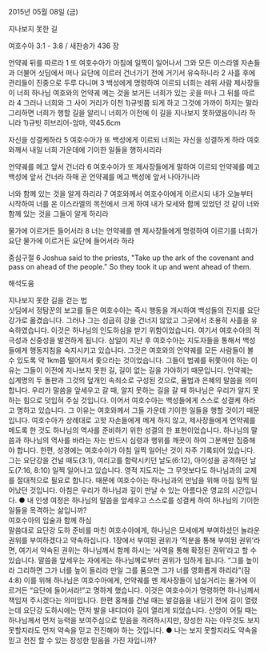 2015년 05월 08일 (금)

지나보지 못한 길 



여호수아 3:1 - 3:8 / 새찬송가 436 장


언약궤 뒤를 따르라
1 또 여호수아가 아침에 일찍이 일어나서 그와 모든 이스라엘 자손들과 더불어 싯딤에서 떠나 요단에 이르러 건너가기 전에 거기서 유숙하니라 2 사흘 후에 관리들이 진중으로 두루 다니며 3 백성에게 명령하여 이르되 너희는 레위 사람 제사장들이 너희 하나님 여호와의 언약궤 메는 것을 보거든 너희가 있는 곳을 떠나 그 뒤를 따르라 
4 그러나 너희와 그 사이 거리가 이천 1)규빗쯤 되게 하고 그것에 가까이 하지는 말라 그리하면 너희가 행할 길을 알리니 너희가 이전에 이 길을 지나보지 못하였음이니라 하니라  1)규빗 히브리어-암마, 약45.6cm


자신을 성결케하라 
5 여호수아가 또 백성에게 이르되 너희는 자신을 성결하게 하라 여호와께서 내일 너희 가운데에 기이한 일들을 행하시리라 

언약궤를 메고 앞서 건너라
6 여호수아가 또 제사장들에게 말하여 이르되 언약궤를 메고 백성에 앞서 건너라 하매 곧 언약궤를 메고 백성에 앞서 나아가니라 

너와 함께 있는 것을 알게 하리라 
7 여호와께서 여호수아에게 이르시되 내가 오늘부터 시작하여 너를 온 이스라엘의 목전에서 크게 하여 내가 모세와 함께 있었던 것 같이 너와 함께 있는 것을 그들이 알게 하리라 

물가에 이르거든 들어서라
8 너는 언약궤를 멘 제사장들에게 명령하여 이르기를 너희가 요단 물가에 이르거든 요단에 들어서라 하라 

중심구절 6 Joshua said to the priests, "Take up the ark of the covenant and pass on ahead of the people." So they took it up and went ahead of them.

해석도움





지나보지 못한 길을 걷는 법  
싯딤에서 정탐꾼의 보고를 들은 여호수아는 즉시 행동을 개시하여 백성들의 진지를 요단강가로 옮겼습니다. 그러나 그는 성급히 강을 건너지 않았고 그곳에서 조용히 사흘을 유숙하였습니다. 이것은 하나님의 인도하심을 받기 위함이었습니다. 여기서 여호수아의 적극성과 신중성을 발견하게 됩니다. 삼일이 지난 후 여호수아는 지도자들을 통해서 백성들에게 행동지침을 숙지시키고 있습니다. 그것은 여호와의 언약궤를 모든 사람들이 볼 수 있도록 약 1km쯤 떨어져서 좇으라는 것이었습니다. 그들이 법궤를 뒤쫓아야 하는 이유는 그들이 이전에 지나보지 못한 길, 길이 없는 길을 가야하기 때문입니다. 언약궤는 십계명의 두 돌판과 그것의 덮개인 속죄소로 구성된 것으로, 율법과 은혜의 말씀을 의미합니다. 우리가 말씀을 앞세우고 갈 때, 알지 못하는 길을 갈 때 하나님은 우리가 알지 못하는 힘으로 덧입혀 주실 것입니다. 이어서 여호수아는 백성들에게 스스로 성결케 하라고 명하고 있습니다. 그 이유는 여호와께서 그들 가운데 기이한 일들을 행할 것이기 때문입니다. 여호수아가 상례대로 고핫 자손들에게 메게 하지 않고, 제사장들에게 언약궤를 메도록 한 것도 하나님의 역사를 준비하기 위한 성결의 한 표현이었습니다.  하나님의 말씀과 하나님의 역사를 바라는 자는 반드시 심령과 행위를 깨끗이 하여 그분께만 집중해야 합니다. 한편, 성경에는 여호수아가 아침 일찍 일어난 것이 자주 기록되어 있습니다. 그는 요단강을 건널 때도(3:1), 여리고를 함락시키던 날도(6:12), 아이성을 공격하던 날도(7:16, 8:10) 일찍 일어나고 있습니다. 영적 지도자는 그 무엇보다도 하나님과의 교제를 절대적으로 필요로 합니다. 때문에 여호수아는 하나님과의 만남을 위해 아침 일찍 일어났던 것입니다. 아침은 우리가 하나님과 깊이 만날 수 있는 아름다운 영교의 시간입니다. 
●  내 인생 여정은 하나님의 말씀을 앞세우고 스스로를 성결케 하여 하나님의 기이한 일들을 목격하는 삶입니까?    
여호수아의 입술과 함께 하심  
말씀대로 요단강 도하 준비를 마친 여호수아에게, 하나님은 모세에게 부여하셨던 놀라운 권위를 부여하겠다고 약속하십니다. 1장에서 부여된 권위가 ‘직분을 통해 부여된 권위’라면, 여기서 약속된 권위는 하나님께서 함께 하시는 ‘사역을 통해 확정된 권위’라고 할 수 있습니다. 말씀을 앞세우는 자에게는 하나님께로부터 권위가 임하게 됩니다. “그를 높이라 그리하면 그가 너를 높이 들리라 만일 그를 품으면 그가 너를 영화롭게 하리라”(잠4:8) 이를  위해 하나님은 여호수아에게, 언약궤를 멘 제사장들이 넘실거리는 물가에 이르거든 “요단에 들어서라!”고 명하게 했습니다. 이것은 여호수아가 명령하면 하나님께서 책임져 주시겠다는 의미입니다. 한편 홍해를 건널 때는 발걸음을 내딛기 전에 길이 열렸는데 요단강 도하시에는 먼저 발을 내디뎌야 길이 열리게 되었습니다. 신앙이 어릴 때는 하나님께서 먼저 능력을 보여주심으로 믿음을 격려하시지만, 장성한 자는 아무것도 보지 못할지라도 먼저 약속을 믿고 전진해야 하는 것입니다.
●  나는 보지 못할지라도 약속을 믿고 전진 할 수 있는 장성한 믿음을 가진 자입니까?